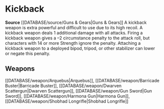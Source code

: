 ﻿---
id: '409'
name: Kickback
rarity: Common
source: '[[DATABASE/source/Guns & Gears|Guns & Gears]]'
trait:
- Kickback
type: Trait

---
# Kickback

**Source** [[DATABASE/source/Guns & Gears|Guns & Gears]]
A kickback weapon is extra powerful and difficult to use due to its high recoil. A kickback weapon deals 1 additional damage with all attacks. Firing a kickback weapon gives a –2 circumstance penalty to the attack roll, but characters with 14 or more Strength ignore the penalty. Attaching a kickback weapon to a deployed bipod, tripod, or other stabilizer can lower or negate this penalty.

## Weapons

[[DATABASE/weapon/Arquebus|Arquebus]], [[DATABASE/weapon/Barricade Buster|Barricade Buster]], [[DATABASE/weapon/Dwarven Scattergun|Dwarven Scattergun]], [[DATABASE/weapon/Gun Sword|Gun Sword]], [[DATABASE/weapon/Harmona Gun|Harmona Gun]], [[DATABASE/weapon/Shobhad Longrifle|Shobhad Longrifle]]